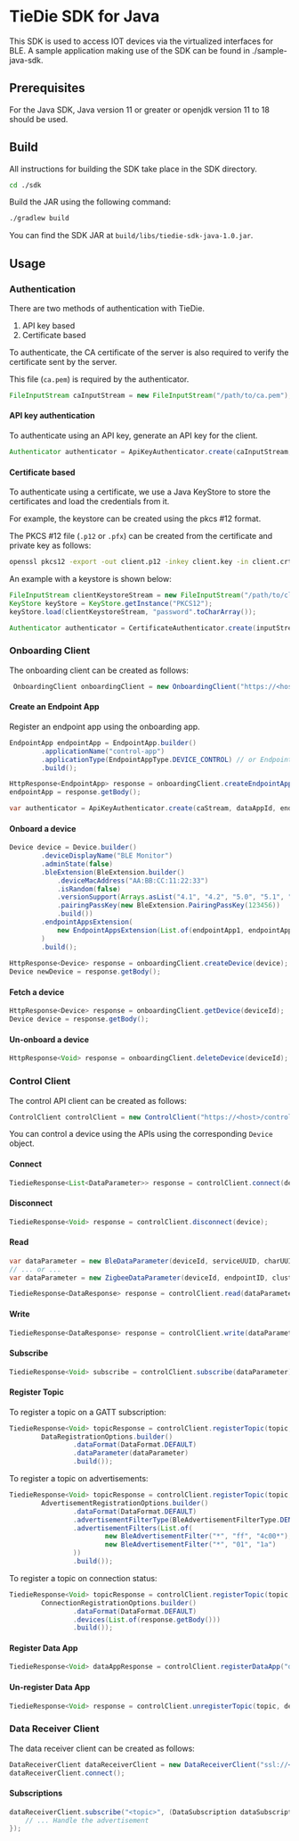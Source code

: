 <!--
Copyright (c) 2023, Cisco Systems, Inc. and/or its affiliates.
All rights reserved.
See LICENSE file in this distribution.
SPDX-License-Identifier: Apache-2.0
-->

# TieDie SDK for Java

This SDK is used to access IOT devices via the virtualized interfaces
for BLE.  A sample application making use of the SDK can be found in
./sample-java-sdk.

## Prerequisites

For the Java SDK, Java version 11 or greater or openjdk version 11 to 18 should be used.

## Build 

All instructions for building the SDK take place in the SDK directory.

```bash
cd ./sdk
```

Build the JAR using the following command: 

```bash
./gradlew build
```

You can find the SDK JAR at `build/libs/tiedie-sdk-java-1.0.jar`.

## Usage

### Authentication

There are two methods of authentication with TieDie.

1. API key based
2. Certificate based

To authenticate, the CA certificate of the server is also
required to verify the certificate sent by the server.

This file (`ca.pem`) is required by the authenticator.

```java
FileInputStream caInputStream = new FileInputStream("/path/to/ca.pem");
```

#### API key authentication

To authenticate using an API key, generate an API key for the client.

```java
Authenticator authenticator = ApiKeyAuthenticator.create(caInputStream, "app_id", "api_key");
```

#### Certificate based

To authenticate using a certificate, we use a Java KeyStore to store the certificates
and load the credentials from it.

For example, the keystore can be created using the pkcs #12 format.

The PKCS #12 file (`.p12` or `.pfx`) can be created from the certificate and private key
as follows:

```bash
openssl pkcs12 -export -out client.p12 -inkey client.key -in client.crt
```

An example with a keystore is shown below:

```java
FileInputStream clientKeystoreStream = new FileInputStream("/path/to/client.p12");
KeyStore keyStore = KeyStore.getInstance("PKCS12");
keyStore.load(clientKeystoreStream, "password".toCharArray());

Authenticator authenticator = CertificateAuthenticator.create(inputStream, keyStore, "password");
```

### Onboarding Client

The onboarding client can be created as follows:

```java
 OnboardingClient onboardingClient = new OnboardingClient("https://<host>/scim/v2", authenticator);
```

#### Create an Endpoint App

Register an endpoint app using the onboarding app.

```java
EndpointApp endpointApp = EndpointApp.builder()
        .applicationName("control-app")
        .applicationType(EndpointAppType.DEVICE_CONTROL) // or EndpointAppType.TELEMETRY 
        .build();

HttpResponse<EndpointApp> response = onboardingClient.createEndpointApp(endpointApp);
endpointApp = response.getBody();

var authenticator = ApiKeyAuthenticator.create(caStream, dataAppId, endpointApp.getClientToken());
```

#### Onboard a device

```java
Device device = Device.builder()
        .deviceDisplayName("BLE Monitor")
        .adminState(false)
        .bleExtension(BleExtension.builder()
            .deviceMacAddress("AA:BB:CC:11:22:33")
            .isRandom(false)
            .versionSupport(Arrays.asList("4.1", "4.2", "5.0", "5.1", "5.2", "5.3"))
            .pairingPassKey(new BleExtension.PairingPassKey(123456))
            .build())
        .endpointAppsExtension(
            new EndpointAppsExtension(List.of(endpointApp1, endpointApp2))
        )
        .build();
        
HttpResponse<Device> response = onboardingClient.createDevice(device);
Device newDevice = response.getBody();
```

#### Fetch a device

```java
HttpResponse<Device> response = onboardingClient.getDevice(deviceId);
Device device = response.getBody();
```

#### Un-onboard a device

```java
HttpResponse<Void> response = onboardingClient.deleteDevice(deviceId);
```

### Control Client

The control API client can be created as follows:

```java
ControlClient controlClient = new ControlClient("https://<host>/control", authenticator);
```

You can control a device using the APIs using the corresponding `Device` object.

#### Connect

```java
TiedieResponse<List<DataParameter>> response = controlClient.connect(device);
```

#### Disconnect

```java
TiedieResponse<Void> response = controlClient.disconnect(device);
```

#### Read

```java
var dataParameter = new BleDataParameter(deviceId, serviceUUID, charUUID);
// ... or ...
var dataParameter = new ZigbeeDataParameter(deviceId, endpointID, clusterID, attributeID, type);

TiedieResponse<DataResponse> response = controlClient.read(dataParameter);
```

#### Write

```java
TiedieResponse<DataResponse> response = controlClient.write(dataParameter);
```

#### Subscribe

```java
TiedieResponse<Void> subscribe = controlClient.subscribe(dataParameter);
```

#### Register Topic

To register a topic on a GATT subscription:

```java
TiedieResponse<Void> topicResponse = controlClient.registerTopic(topic, 
        DataRegistrationOptions.builder()
                .dataFormat(DataFormat.DEFAULT)
                .dataParameter(dataParameter)
                .build());
```

To register a topic on advertisements:

```java
TiedieResponse<Void> topicResponse = controlClient.registerTopic(topic,
        AdvertisementRegistrationOptions.builder()
                .dataFormat(DataFormat.DEFAULT)
                .advertisementFilterType(BleAdvertisementFilterType.DENY)
                .advertisementFilters(List.of(
                        new BleAdvertisementFilter("*", "ff", "4c00*"),
                        new BleAdvertisementFilter("*", "01", "1a")
                ))
                .build());
```

To register a topic on connection status: 

```java
TiedieResponse<Void> topicResponse = controlClient.registerTopic(topic, 
        ConnectionRegistrationOptions.builder()
                .dataFormat(DataFormat.DEFAULT)
                .devices(List.of(response.getBody()))
                .build());
```

#### Register Data App

```java
TiedieResponse<Void> dataAppResponse = controlClient.registerDataApp("data-app", topic);
```

#### Un-register Data App

```java
TiedieResponse<Void> response = controlClient.unregisterTopic(topic, deviceIds);
```

### Data Receiver Client

The data receiver client can be created as follows:

```java
DataReceiverClient dataReceiverClient = new DataReceiverClient("ssl://<host>:8883", authenticator);
dataReceiverClient.connect();
```

#### Subscriptions

```java
dataReceiverClient.subscribe("<topic>", (DataSubscription dataSubscription) -> {
    // ... Handle the advertisement                
});
```
